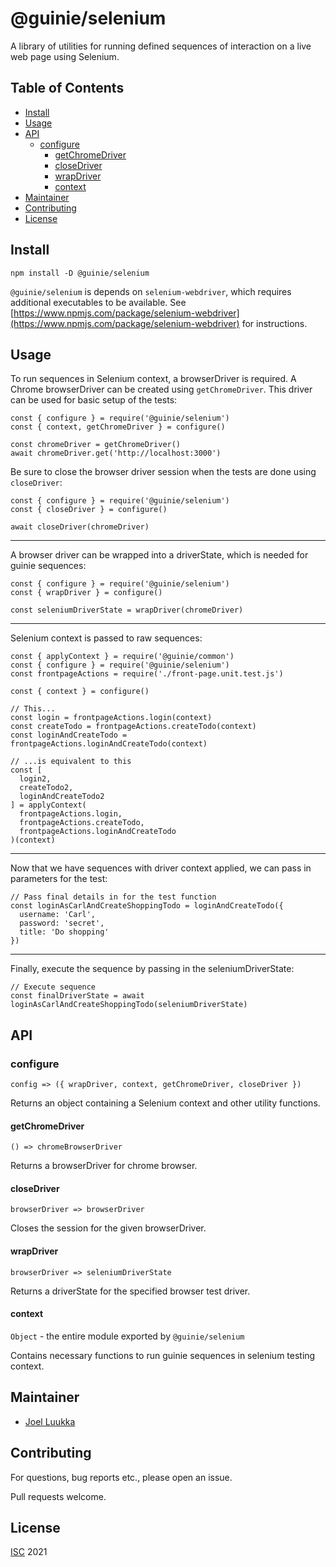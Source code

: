 # @guinie/selenium

A library of utilities for running defined sequences of interaction on a live web page using Selenium.

## Table of Contents

- [Install](#Install)
- [Usage](#Usage)
- [API](#API)
  - [configure](#configure)
    - [getChromeDriver](#getChromeDriver)
    - [closeDriver](#closeDriver)
    - [wrapDriver](#wrapDriver)
    - [context](#context)
- [Maintainer](#Maintainer)
- [Contributing](#Contributing)
- [License](#License)

## Install

```
npm install -D @guinie/selenium
```

`@guinie/selenium` is depends on `selenium-webdriver`, which requires additional executables to be available. See [https://www.npmjs.com/package/selenium-webdriver](https://www.npmjs.com/package/selenium-webdriver) for instructions.

## Usage

To run sequences in Selenium context, a browserDriver is required. A Chrome browserDriver can be created using `getChromeDriver`. This driver can be used for basic setup of the tests:

```
const { configure } = require('@guinie/selenium')
const { context, getChromeDriver } = configure()

const chromeDriver = getChromeDriver()
await chromeDriver.get('http://localhost:3000')
```

Be sure to close the browser driver session when the tests are done using `closeDriver`:

```
const { configure } = require('@guinie/selenium')
const { closeDriver } = configure()

await closeDriver(chromeDriver)
```

---

A browser driver can be wrapped into a driverState, which is needed for guinie sequences:

```
const { configure } = require('@guinie/selenium')
const { wrapDriver } = configure()

const seleniumDriverState = wrapDriver(chromeDriver)
```

---

Selenium context is passed to raw sequences:

```
const { applyContext } = require('@guinie/common')
const { configure } = require('@guinie/selenium')
const frontpageActions = require('./front-page.unit.test.js')

const { context } = configure()

// This...
const login = frontpageActions.login(context)
const createTodo = frontpageActions.createTodo(context)
const loginAndCreateTodo = frontpageActions.loginAndCreateTodo(context)

// ...is equivalent to this
const [
  login2,
  createTodo2,
  loginAndCreateTodo2
] = applyContext(
  frontpageActions.login,
  frontpageActions.createTodo,
  frontpageActions.loginAndCreateTodo
)(context)
```

---

Now that we have sequences with driver context applied, we can pass in parameters for the test:

```
// Pass final details in for the test function
const loginAsCarlAndCreateShoppingTodo = loginAndCreateTodo({
  username: 'Carl',
  password: 'secret',
  title: 'Do shopping'
})
```

---

Finally, execute the sequence by passing in the seleniumDriverState:

```
// Execute sequence
const finalDriverState = await loginAsCarlAndCreateShoppingTodo(seleniumDriverState)
```

## API

### configure

`config => ({ wrapDriver, context, getChromeDriver, closeDriver })`

Returns an object containing a Selenium context and other utility functions.

#### getChromeDriver

`() => chromeBrowserDriver`

Returns a browserDriver for chrome browser.

#### closeDriver

`browserDriver => browserDriver`

Closes the session for the given browserDriver.

#### wrapDriver

`browserDriver => seleniumDriverState`

Returns a driverState for the specified browser test driver.

#### context

`Object` - the entire module exported by `@guinie/selenium`

Contains necessary functions to run guinie sequences in selenium testing context.

## Maintainer

- [Joel Luukka](https://github.com/jluukka-ge)

## Contributing

For questions, bug reports etc., please open an issue.

Pull requests welcome.

## License

[ISC](LICENSE) 2021
